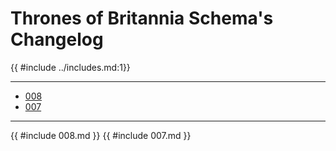 # Thrones of Britannia Schema's Changelog

{{ #include ../includes.md:1}}

-----------------------------------
- [008](#008)
- [007](#007)

-----------------------------------
{{ #include 008.md }}
{{ #include 007.md }}